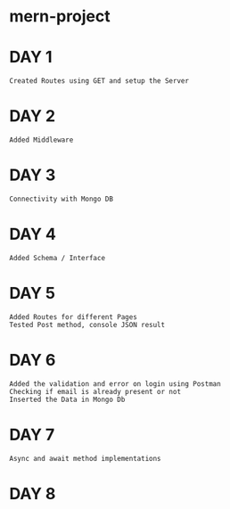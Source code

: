 # mern-project

# DAY 1 
    Created Routes using GET and setup the Server
# DAY 2
    Added Middleware 
# DAY 3 
    Connectivity with Mongo DB
# DAY 4 
    Added Schema / Interface
# DAY 5 
    Added Routes for different Pages
    Tested Post method, console JSON result
# DAY 6 
    Added the validation and error on login using Postman   
    Checking if email is already present or not
    Inserted the Data in Mongo Db

# DAY 7 
    Async and await method implementations

# DAY 8

    